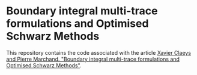 # Boundary integral multi-trace formulations and Optimised Schwarz Methods

This repository contains the code associated with the article [Xavier Claeys and Pierre Marchand. "Boundary integral multi-trace formulations and Optimised Schwarz Methods"](https://hal.inria.fr/hal-01921113/document).